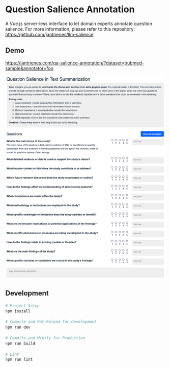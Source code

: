 # Question Salience Annotation

A Vue.js server-less interface to let domain experts annotate question salience. 
For more information, please refer to this repository: https://github.com/jantrienes/llm-salience

## Demo

https://jantrienes.com/qa-salience-annotation/?dataset=pubmed-sample&annotator=foo

![demo](demo.png)

## Development

```sh
# Project Setup
npm install

# Compile and Hot-Reload for Development
npm run dev

# Compile and Minify for Production
npm run build

# Lint
npm run lint
```

